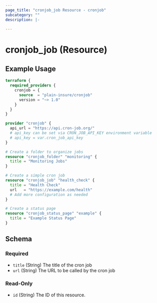 ```yaml
---
page_title: "cronjob_job Resource - cronjob"
subcategory: ""
description: |-
  
---
```


# cronjob_job (Resource)



## Example Usage

```terraform
terraform {
  required_providers {
    cronjob = {
      source  = "plain-insure/cronjob"
      version = "~> 1.0"
    }
  }
}

provider "cronjob" {
  api_url = "https://api.cron-job.org/"
  # api_key can be set via CRON_JOB_API_KEY environment variable
  # api_key = var.cron_job_api_key
}

# Create a folder to organize jobs
resource "cronjob_folder" "monitoring" {
  title = "Monitoring Jobs"
}

# Create a simple cron job
resource "cronjob_job" "health_check" {
  title = "Health Check"
  url   = "https://example.com/health"
  # Add more configuration as needed
}

# Create a status page
resource "cronjob_status_page" "example" {
  title = "Example Status Page"
}
```

<!-- schema generated by tfplugindocs -->
## Schema

### Required

- `title` (String) The title of the cron job
- `url` (String) The URL to be called by the cron job

### Read-Only

- `id` (String) The ID of this resource.

